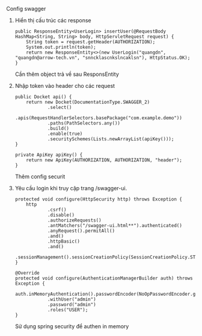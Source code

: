 Config swagger
1. Hiển thị cấu trúc các response

    ```@PostMapping("insert")
    public ResponseEntity<UserLogin> insertUser(@RequestBody HashMap<String, String> body, HttpServletRequest request) {
        String token = request.getHeader(AUTHORIZATION);
        System.out.println(token);
        return new ResponseEntity<>(new UserLogin("quangdn", "quangdn@arrow-tech.vn", "snncklascnkslncaklsn"), HttpStatus.OK);
    }
    ```
    Cần thêm object trả về sau ResponsEntity

2. Nhập token vào header cho các request

    ```@Bean
    public Docket api() {
        return new Docket(DocumentationType.SWAGGER_2)
                .select()
                .apis(RequestHandlerSelectors.basePackage("com.example.demo"))
                .paths(PathSelectors.any())
                .build()
                .enable(true)
                .securitySchemes(Lists.newArrayList(apiKey()));
    }

    private ApiKey apiKey() {
        return new ApiKey(AUTHORIZATION, AUTHORIZATION, "header");
    }
    ```
    Thêm config securit

3. Yêu cầu login khi truy cập trang /swagger-ui.

    ```@Override
    protected void configure(HttpSecurity http) throws Exception {
        http
                .csrf()
                .disable()
                .authorizeRequests()
                .antMatchers("/swagger-ui.html**").authenticated()
                .anyRequest().permitAll()
                .and()
                .httpBasic()
                .and()
                .sessionManagement().sessionCreationPolicy(SessionCreationPolicy.STATELESS);
    }

    @Override
    protected void configure(AuthenticationManagerBuilder auth) throws Exception {
        auth.inMemoryAuthentication().passwordEncoder(NoOpPasswordEncoder.getInstance())
                .withUser("admin")
                .password("admin")
                .roles("USER");
    }
    ```
    Sử dụng spring security để authen in memory